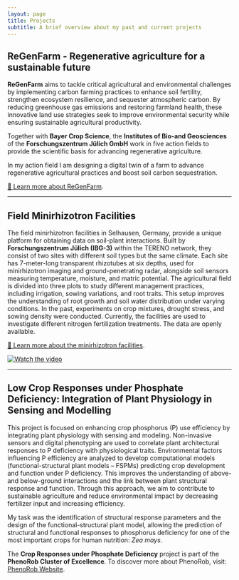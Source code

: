 ```yaml
---
layout: page
title: Projects
subtitle: A brief overview about my past and current projects
---
```


## ReGenFarm - Regenerative agriculture for a sustainable future

**ReGenFarm** aims to tackle critical agricultural and environmental challenges by implementing carbon farming practices to enhance soil fertility, strengthen ecosystem resilience, and sequester atmospheric carbon. By reducing greenhouse gas emissions and restoring farmland health, these innovative land use strategies seek to improve environmental security while ensuring sustainable agricultural productivity.

Together with **Bayer Crop Science**, the **Institutes of Bio-and Geosciences** of the **Forschungszentrum Jülich GmbH** work in five action fields to provide the scientific basis for advancing regenerative agriculture.

In my action field I am designing a digital twin of a farm to advance regenerative agricultural practices and boost soil carbon sequestration.

[🔗 Learn more about ReGenFarm](https://www.fz-juelich.de/en/ibg/ibg-3/expertise/transfer-innovation/transfer/regenfarm).  

---

## Field Minirhizotron Facilities

The field minirhizotron facilities in Selhausen, Germany, provide a unique platform for obtaining data on soil-plant interactions. Built by **Forschungszentrum Jülich (IBG-3)** within the TERENO network, they consist of two sites with different soil types but the same climate. Each site has 7-meter-long transparent rhizotubes at six depths, used for minirhizotron imaging and ground-penetrating radar, alongside soil sensors measuring temperature, moisture, and matric potential. The agricultural field is divided into three plots to study different management practices, including irrigation, sowing variations, and root traits. This setup improves the understanding of root growth and soil water distribution under varying conditions. In the past, experiments on crop mixtures, drought stress, and sowing density were conducted. Currently, the facilities are used to investigate different nitrogen fertilization treatments. The data are openly available.

[🔗 Learn more about the minirhizotron facilities](https://www.fz-juelich.de/de/ibg/ibg-3/forschung/modellierung-terrestrischer-systeme/boden-wurzelsysteme-und-rhizosphaerenprozesse/field-minirhizotron-facilities?expand=translations,fzjsettings,nearest-institut).  

[![Watch the video](https://www.youtube.com/watch?v=w31EZkB6Nfs/0.jpg)](https://www.youtube.com/watch?v=w31EZkB6Nfs)

---

## Low Crop Responses under Phosphate Deficiency: Integration of Plant Physiology in Sensing and Modelling

This project is focused on enhancing crop phosphorus (P) use efficiency by integrating plant physiology with sensing and modeling. Non-invasive sensors and digital phenotyping are used to correlate plant architectural responses to P deficiency with physiological traits. Environmental factors influencing P efficiency are analyzed to develop computational models (functional-structural plant models – FSPMs) predicting crop development and function under P deficiency. This improves the understanding of above- and below-ground interactions and the link between plant structural response and function. Through this approach, we aim to contribute to sustainable agriculture and reduce environmental impact by decreasing fertilizer input and increasing efficiency.

My task was the identification of structural response parameters and the design of the functional-structural plant model, allowing the prediction of structural and functional responses to phosphorus deficiency for one of the most important crops for human nutrition: *Zea mays*.

The **Crop Responses under Phosphate Deficiency** project is part of the **PhenoRob Cluster of Excellence**. To discover more about PhenoRob, visit: [PhenoRob Website](https://www.phenorob.de/).
